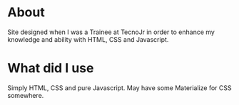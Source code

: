 # About
Site designed when I was a Trainee at TecnoJr in order to enhance my knowledge and ability with HTML, CSS and Javascript.

# What did I use
Simply HTML, CSS and pure Javascript. May have some Materialize for CSS somewhere.
